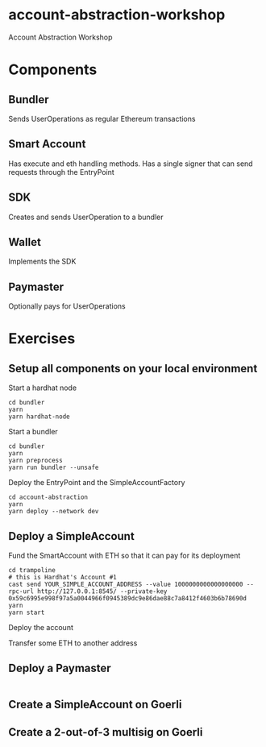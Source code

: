 # account-abstraction-workshop
Account Abstraction Workshop

# Components

## Bundler

Sends UserOperations as regular Ethereum transactions


## Smart Account

Has execute and eth handling methods. Has a single signer that can send requests through the EntryPoint

## SDK

Creates and sends UserOperation to a bundler

## Wallet

Implements the SDK


## Paymaster

Optionally pays for UserOperations

# Exercises

## Setup all components on your local environment

Start a hardhat node

```
cd bundler
yarn
yarn hardhat-node
```

Start a bundler

```
cd bundler
yarn
yarn preprocess
yarn run bundler --unsafe
```

Deploy the EntryPoint and the SimpleAccountFactory

```
cd account-abstraction
yarn
yarn deploy --network dev
```

## Deploy a SimpleAccount

Fund the SmartAccount with ETH so that it can pay for its deployment

```
cd trampoline
# this is Hardhat's Account #1
cast send YOUR_SIMPLE_ACCOUNT_ADDRESS --value 1000000000000000000 --rpc-url http://127.0.0.1:8545/ --private-key 0x59c6995e998f97a5a0044966f0945389dc9e86dae88c7a8412f4603b6b78690d
yarn
yarn start
```

Deploy the account

Transfer some ETH to another address

## Deploy a Paymaster

```
```

## Create a SimpleAccount on Goerli

## Create a 2-out-of-3 multisig on Goerli

